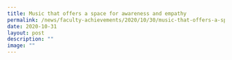 ```yaml
---
title: Music that offers a space for awareness and empathy
permalink: /news/faculty-achievements/2020/10/30/music-that-offers-a-space-for-awareness-and-empathy/
date: 2020-10-31
layout: post
description: ""
image: ""
---
```

